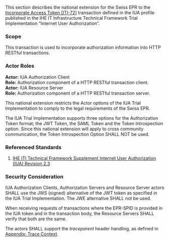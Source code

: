 This section describes the national extension for the Swiss EPR to
the [Incorporate Access Token [ITI-72]](https://profiles.ihe.net/ITI/IUA/index.html#372-incorporate-access-token-iti-72) transaction
defined in the IUA profile published in the IHE IT Infrastructure Technical Framework Trial Implementation “Internet
User Authorization”.

### Scope

This transaction is used to incorporate authorization information into HTTP RESTful transactions.

### Actor Roles

**Actor:** IUA Authorization Client  
**Role:** Authorization component of a HTTP RESTful transaction client.      
**Actor:** IUA Resource Server  
**Role:** Authorization component of a HTTP RESTful transaction server.


This national extension restricts the Actor options of the IUA Trial Implementation to comply to the legal requirements
of the Swiss EPR.

The IUA Trial Implementation supports three options for the Authorization Token format; the JWT Token, the SAML Token
and the Token Introspection option. Since this national extension will apply to cross community communication, the Token
Introspection Option SHALL NOT be used.

### Referenced Standards

1. [IHE ITI Technical Framework Supplement Internet User Authorization (IUA) Revision 2.3](https://profiles.ihe.net/ITI/IUA/index.html)

### Security Consideration

IUA Authorization Clients, Authorization Servers and Resource Server actors SHALL use the JWS (signed) alternative
of the JWT token as specified in the IUA Trial Implementation. The JWE alternative SHALL not be used.

When receiving requests of transactions where the EPR-SPID is provided in the IUA token and in the transaction body,
the Resource Servers SHALL verify that both are the same.

The actors SHALL support the _traceparent_ header handling, as defined in [Appendix: Trace Context](tracecontext.html).